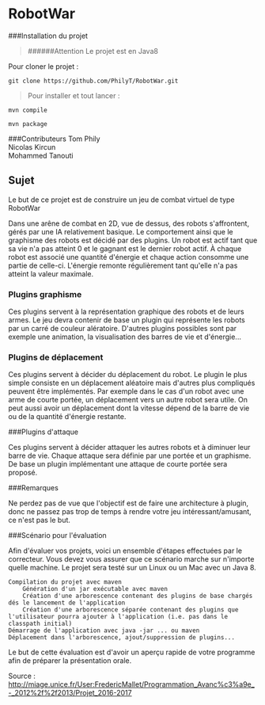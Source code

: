 # RobotWar

###Installation du projet
>######Attention
Le projet est en Java8

Pour cloner le projet : 
```
git clone https://github.com/PhilyT/RobotWar.git
```



>Pour installer et tout lancer :
```
mvn compile
```
```
mvn package
```

###Contributeurs
Tom Phily  
Nicolas Kircun  
Mohammed Tanouti  

## Sujet 

Le but de ce projet est de construire un jeu de combat virtuel de type RobotWar  
  
Dans une arêne de combat en 2D, vue de dessus, des robots s'affrontent, gérés par une IA relativement basique. Le comportement ainsi que le graphisme des robots est décidé par des plugins. Un robot est actif tant que sa vie n'a pas atteint 0 et le gagnant est le dernier robot actif. À chaque robot est associé une quantité d'énergie et chaque action consomme une partie de celle-ci. L'énergie remonte régulièrement tant qu'elle n'a pas atteint la valeur maximale.   

### Plugins graphisme

Ces plugins servent à la représentation graphique des robots et de leurs armes. Le jeu devra contenir de base un plugin qui représente les robots par un carré de couleur alératoire. D'autres plugins possibles sont par exemple une animation, la visualisation des barres de vie et d'énergie...

### Plugins de déplacement

Ces plugins servent à décider du déplacement du robot. Le plugin le plus simple consiste en un déplacement aléatoire mais d'autres plus compliqués peuvent être implémentés. Par exemple dans le cas d'un robot avec une arme de courte portée, un déplacement vers un autre robot sera utile. On peut aussi avoir un déplacement dont la vitesse dépend de la barre de vie ou de la quantité d'énergie restante. 

###Plugins d'attaque

Ces plugins servent à décider attaquer les autres robots et à diminuer leur barre de vie. Chaque attaque sera définie par une portée et un graphisme. De base un plugin implémentant une attaque de courte portée sera proposé.  

###Remarques

Ne perdez pas de vue que l'objectif est de faire une architecture à plugin, donc ne passez pas trop de temps à rendre votre jeu intéressant/amusant, ce n'est pas le but. 
 
###Scénario pour l'évaluation

Afin d'évaluer vos projets, voici un ensemble d'étapes effectuées par le correcteur. Vous devez vous assurer que ce scénario marche sur n'importe quelle machine. Le projet sera testé sur un Linux ou un Mac avec un Java 8.  
  
    Compilation du projet avec maven  
        Génération d'un jar exécutable avec maven  
        Création d'une arborescence contenant des plugins de base chargés dés le lancement de l'application  
        Création d'une arborescence séparée contenant des plugins que l'utilisateur pourra ajouter à l'application (i.e. pas dans le classpath initial)  
    Démarrage de l'application avec java -jar ... ou maven  
    Déplacement dans l'arborescence, ajout/suppression de plugins...  
  
Le but de cette évaluation est d'avoir un aperçu rapide de votre programme afin de préparer la présentation orale.  
  
Source : http://miage.unice.fr/User:FredericMallet/Programmation_Avanc%c3%a9e_-_2012%2f%2f2013/Projet_2016-2017